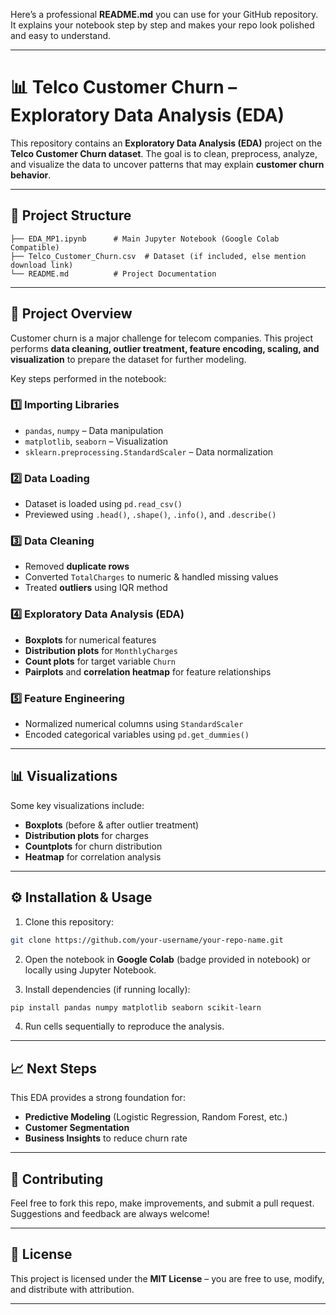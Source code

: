 Here’s a professional **README.md** you can use for your GitHub repository. It explains your notebook step by step and makes your repo look polished and easy to understand.

---

# 📊 Telco Customer Churn – Exploratory Data Analysis (EDA)

This repository contains an **Exploratory Data Analysis (EDA)** project on the **Telco Customer Churn dataset**.
The goal is to clean, preprocess, analyze, and visualize the data to uncover patterns that may explain **customer churn behavior**.

---

## 📂 Project Structure

```
├── EDA_MP1.ipynb      # Main Jupyter Notebook (Google Colab Compatible)
├── Telco_Customer_Churn.csv  # Dataset (if included, else mention download link)
└── README.md          # Project Documentation
```

---

## 📌 Project Overview

Customer churn is a major challenge for telecom companies.
This project performs **data cleaning, outlier treatment, feature encoding, scaling, and visualization** to prepare the dataset for further modeling.

Key steps performed in the notebook:

### 1️⃣ **Importing Libraries**

* `pandas`, `numpy` – Data manipulation
* `matplotlib`, `seaborn` – Visualization
* `sklearn.preprocessing.StandardScaler` – Data normalization

### 2️⃣ **Data Loading**

* Dataset is loaded using `pd.read_csv()`
* Previewed using `.head()`, `.shape()`, `.info()`, and `.describe()`

### 3️⃣ **Data Cleaning**

* Removed **duplicate rows**
* Converted `TotalCharges` to numeric & handled missing values
* Treated **outliers** using IQR method

### 4️⃣ **Exploratory Data Analysis (EDA)**

* **Boxplots** for numerical features
* **Distribution plots** for `MonthlyCharges`
* **Count plots** for target variable `Churn`
* **Pairplots** and **correlation heatmap** for feature relationships

### 5️⃣ **Feature Engineering**

* Normalized numerical columns using `StandardScaler`
* Encoded categorical variables using `pd.get_dummies()`

---

## 📊 Visualizations

Some key visualizations include:

* **Boxplots** (before & after outlier treatment)
* **Distribution plots** for charges
* **Countplots** for churn distribution
* **Heatmap** for correlation analysis

---

## ⚙️ Installation & Usage

1. Clone this repository:

```bash
git clone https://github.com/your-username/your-repo-name.git
```

2. Open the notebook in **Google Colab** (badge provided in notebook) or locally using Jupyter Notebook.

3. Install dependencies (if running locally):

```bash
pip install pandas numpy matplotlib seaborn scikit-learn
```

4. Run cells sequentially to reproduce the analysis.

---

## 📈 Next Steps

This EDA provides a strong foundation for:

* **Predictive Modeling** (Logistic Regression, Random Forest, etc.)
* **Customer Segmentation**
* **Business Insights** to reduce churn rate

---

## 🤝 Contributing

Feel free to fork this repo, make improvements, and submit a pull request.
Suggestions and feedback are always welcome!

---

## 📜 License

This project is licensed under the **MIT License** – you are free to use, modify, and distribute with attribution.

---

